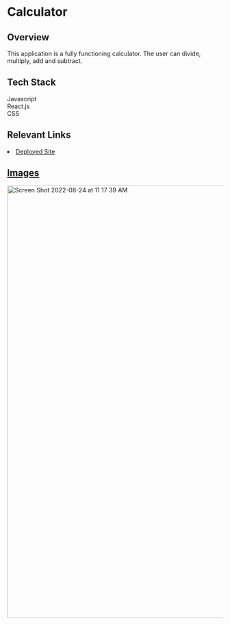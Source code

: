 # Calculator

## Overview
This application is a fully functioning calculator. The user can divide, multiply, add and subtract. 

## Tech Stack
Javascript <br>
React.js <br>
CSS

## Relevant Links
<li> <a href="https://630671edf50cf717dbf95936--dynamic-starship-ca4dca.netlify.app/">Deployed Site </li>

## Images

<img width="1011" alt="Screen Shot 2022-08-24 at 11 17 39 AM" src="https://user-images.githubusercontent.com/99150447/186493718-6c72b8dd-39ed-4987-8321-26a13a0f1c14.png">


